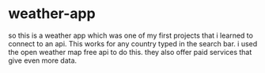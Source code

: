 # weather-app
so this is a weather app which was one of my first projects that i learned to connect to an api. This works for any country typed in the search bar.
i used the open weather map free api to do this.
they also offer paid services that give even more data.

